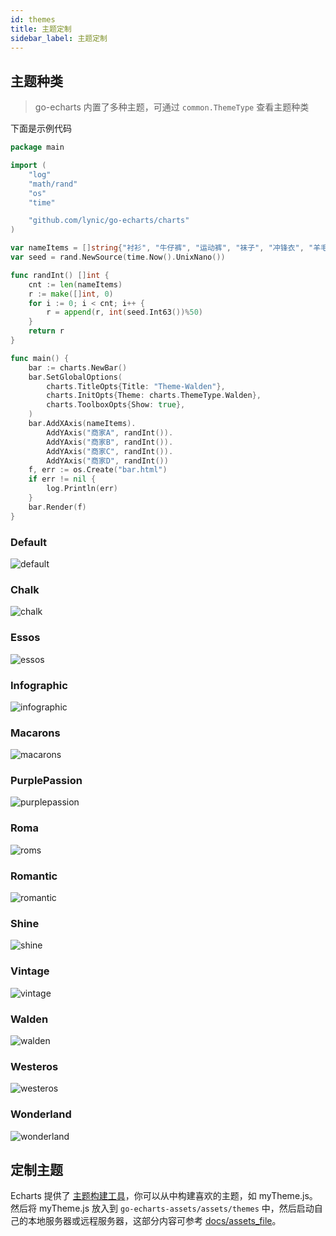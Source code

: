 ```yaml
---
id: themes
title: 主题定制
sidebar_label: 主题定制
---
```


## 主题种类

> go-echarts 内置了多种主题，可通过 `common.ThemeType` 查看主题种类

下面是示例代码
```go
package main

import (
    "log"
    "math/rand"
    "os"
    "time"

    "github.com/lynic/go-echarts/charts"
)

var nameItems = []string{"衬衫", "牛仔裤", "运动裤", "袜子", "冲锋衣", "羊毛衫"}
var seed = rand.NewSource(time.Now().UnixNano())

func randInt() []int {
    cnt := len(nameItems)
    r := make([]int, 0)
    for i := 0; i < cnt; i++ {
        r = append(r, int(seed.Int63())%50)
    }
    return r
}

func main() {
    bar := charts.NewBar()
    bar.SetGlobalOptions(
        charts.TitleOpts{Title: "Theme-Walden"},
        charts.InitOpts{Theme: charts.ThemeType.Walden},
        charts.ToolboxOpts{Show: true},
    )
    bar.AddXAxis(nameItems).
        AddYAxis("商家A", randInt()).
        AddYAxis("商家B", randInt()).
        AddYAxis("商家C", randInt()).
        AddYAxis("商家D", randInt())
    f, err := os.Create("bar.html")
    if err != nil {
        log.Println(err)
    }
    bar.Render(f)
}
```

### Default

![default](https://user-images.githubusercontent.com/19553554/52496989-dddeab80-2c0f-11e9-93a6-fe0371fde99d.png)

### Chalk

![chalk](https://user-images.githubusercontent.com/19553554/52496994-dfa86f00-2c0f-11e9-88c2-8bd7f05027cd.png)

### Essos

![essos](https://user-images.githubusercontent.com/19553554/52496997-e0410580-2c0f-11e9-8a47-7d3025184217.png)

### Infographic

![infographic](https://user-images.githubusercontent.com/19553554/52497000-e0d99c00-2c0f-11e9-8f5d-19dccf8c4a7c.png)

### Macarons

![macarons](https://user-images.githubusercontent.com/19553554/52496991-de774200-2c0f-11e9-8c2f-1d25f2d4df6e.png)

### PurplePassion

![purplepassion](https://user-images.githubusercontent.com/19553554/52497002-e1723280-2c0f-11e9-8022-d74923278bcc.png)

### Roma

![roms](https://user-images.githubusercontent.com/19553554/52496990-de774200-2c0f-11e9-8b12-3bc2a87523cb.png)

### Romantic

![romantic](https://user-images.githubusercontent.com/19553554/52496993-df0fd880-2c0f-11e9-9f63-7b374826ae6c.png)

### Shine

![shine](https://user-images.githubusercontent.com/19553554/52496996-e0410580-2c0f-11e9-9626-de5451661758.png)

### Vintage

![vintage](https://user-images.githubusercontent.com/19553554/52496999-e0410580-2c0f-11e9-8999-d4988c15adba.png)

### Walden

![walden](https://user-images.githubusercontent.com/19553554/52497001-e1723280-2c0f-11e9-924e-3fb0505d42c0.png)

### Westeros

![westeros](https://user-images.githubusercontent.com/19553554/52497003-e20ac900-2c0f-11e9-9b6b-b94ee89a05e6.png)

### Wonderland

![wonderland](https://user-images.githubusercontent.com/19553554/52497004-e20ac900-2c0f-11e9-8ec7-75525ab9ef37.png)

## 定制主题

Echarts 提供了 [主题构建工具](http://echarts.baidu.com/theme-builder/)，你可以从中构建喜欢的主题，如 myTheme.js。然后将 myTheme.js 放入到 `go-echarts-assets/assets/themes` 中，然后启动自己的本地服务器或远程服务器，这部分内容可参考 [docs/assets_file](docs/assets_file)。